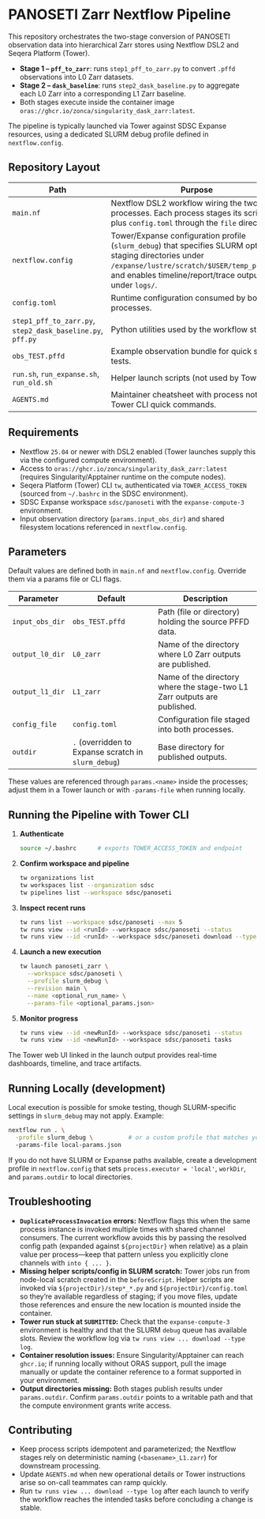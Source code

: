 # PANOSETI Zarr Nextflow Pipeline

This repository orchestrates the two-stage conversion of PANOSETI observation data into hierarchical Zarr stores using Nextflow DSL2 and Seqera Platform (Tower).

- **Stage 1 – `pff_to_zarr`**: runs `step1_pff_to_zarr.py` to convert `.pffd` observations into L0 Zarr datasets.
- **Stage 2 – `dask_baseline`**: runs `step2_dask_baseline.py` to aggregate each L0 Zarr into a corresponding L1 Zarr baseline.
- Both stages execute inside the container image `oras://ghcr.io/zonca/singularity_dask_zarr:latest`.

The pipeline is typically launched via Tower against SDSC Expanse resources, using a dedicated SLURM debug profile defined in `nextflow.config`.

## Repository Layout

| Path | Purpose |
| ---- | ------- |
| `main.nf` | Nextflow DSL2 workflow wiring the two processes. Each process stages its scripts plus `config.toml` through the `file` directive. |
| `nextflow.config` | Tower/Expanse configuration profile (`slurm_debug`) that specifies SLURM options, staging directories under `/expanse/lustre/scratch/$USER/temp_project`, and enables timeline/report/trace outputs under `logs/`. |
| `config.toml` | Runtime configuration consumed by both processes. |
| `step1_pff_to_zarr.py`, `step2_dask_baseline.py`, `pff.py` | Python utilities used by the workflow stages. |
| `obs_TEST.pffd` | Example observation bundle for quick smoke tests. |
| `run.sh`, `run_expanse.sh`, `run_old.sh` | Helper launch scripts (not used by Tower). |
| `AGENTS.md` | Maintainer cheatsheet with process notes and Tower CLI quick commands. |

## Requirements

- Nextflow `25.04` or newer with DSL2 enabled (Tower launches supply this via the configured compute environment).
- Access to `oras://ghcr.io/zonca/singularity_dask_zarr:latest` (requires Singularity/Apptainer runtime on the compute nodes).
- Seqera Platform (Tower) CLI `tw`, authenticated via `TOWER_ACCESS_TOKEN` (sourced from `~/.bashrc` in the SDSC environment).
- SDSC Expanse workspace `sdsc/panoseti` with the `expanse-compute-3` environment.
- Input observation directory (`params.input_obs_dir`) and shared filesystem locations referenced in `nextflow.config`.

## Parameters

Default values are defined both in `main.nf` and `nextflow.config`. Override them via a params file or CLI flags.

| Parameter | Default | Description |
| --------- | ------- | ----------- |
| `input_obs_dir` | `obs_TEST.pffd` | Path (file or directory) holding the source PFFD data. |
| `output_l0_dir` | `L0_zarr` | Name of the directory where L0 Zarr outputs are published. |
| `output_l1_dir` | `L1_zarr` | Name of the directory where the stage-two L1 Zarr outputs are published. |
| `config_file` | `config.toml` | Configuration file staged into both processes. |
| `outdir` | `.` (overridden to Expanse scratch in `slurm_debug`) | Base directory for published outputs. |

These values are referenced through `params.<name>` inside the processes; adjust them in a Tower launch or with `-params-file` when running locally.

## Running the Pipeline with Tower CLI

1. **Authenticate**
   ```bash
   source ~/.bashrc      # exports TOWER_ACCESS_TOKEN and endpoint
   ```

2. **Confirm workspace and pipeline**
   ```bash
   tw organizations list
   tw workspaces list --organization sdsc
   tw pipelines list --workspace sdsc/panoseti
   ```

3. **Inspect recent runs**
   ```bash
   tw runs list --workspace sdsc/panoseti --max 5
   tw runs view --id <runId> --workspace sdsc/panoseti --status
   tw runs view --id <runId> --workspace sdsc/panoseti download --type log | tail -n 80
   ```

4. **Launch a new execution**
   ```bash
   tw launch panoseti_zarr \
     --workspace sdsc/panoseti \
     --profile slurm_debug \
     --revision main \
     --name <optional_run_name> \
     --params-file <optional_params.json>
   ```

5. **Monitor progress**
   ```bash
   tw runs view --id <newRunId> --workspace sdsc/panoseti --status
   tw runs view --id <newRunId> --workspace sdsc/panoseti tasks
   ```

The Tower web UI linked in the launch output provides real-time dashboards, timeline, and trace artifacts.

## Running Locally (development)

Local execution is possible for smoke testing, though SLURM-specific settings in `slurm_debug` may not apply. Example:

```bash
nextflow run . \
  -profile slurm_debug \          # or a custom profile that matches your environment
  -params-file local-params.json
```

If you do not have SLURM or Expanse paths available, create a development profile in `nextflow.config` that sets `process.executor = 'local'`, `workDir`, and `params.outdir` to local directories.

## Troubleshooting

- **`DuplicateProcessInvocation` errors:** Nextflow flags this when the same process instance is invoked multiple times with shared channel consumers. The current workflow avoids this by passing the resolved config path (expanded against `${projectDir}` when relative) as a plain value per process—keep that pattern unless you explicitly clone channels with `into { ... }`.
- **Missing helper scripts/config in SLURM scratch:** Tower jobs run from node-local scratch created in the `beforeScript`. Helper scripts are invoked via `${projectDir}/step*_*.py` and `${projectDir}/config.toml` so they’re available regardless of staging; if you move files, update those references and ensure the new location is mounted inside the container.
- **Tower run stuck at `SUBMITTED`:** Check that the `expanse-compute-3` environment is healthy and that the SLURM `debug` queue has available slots. Review the workflow log via `tw runs view ... download --type log`.
- **Container resolution issues:** Ensure Singularity/Apptainer can reach `ghcr.io`; if running locally without ORAS support, pull the image manually or update the container reference to a format supported in your environment.
- **Output directories missing:** Both stages publish results under `params.outdir`. Confirm `params.outdir` points to a writable path and that the compute environment grants write access.

## Contributing

- Keep process scripts idempotent and parameterized; the Nextflow stages rely on deterministic naming (`<basename>_L1.zarr`) for downstream processing.
- Update `AGENTS.md` when new operational details or Tower instructions arise so on-call teammates can ramp quickly.
- Run `tw runs view ... download --type log` after each launch to verify the workflow reaches the intended tasks before concluding a change is stable.
